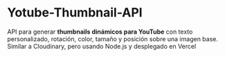 # Yotube-Thumbnail-API

API para generar **thumbnails dinámicos para YouTube** con texto personalizado, rotación, color, tamaño y posición sobre una imagen base.  
Similar a Cloudinary, pero usando Node.js y desplegado en Vercel
